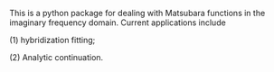 This is a python package for dealing with Matsubara functions in the imaginary frequency domain. Current applications include

(1) hybridization fitting;

(2) Analytic continuation.
